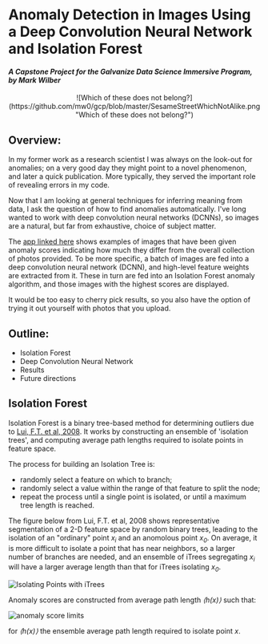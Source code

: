 # Anomaly Detection in Images Using a Deep Convolution Neural Network and Isolation Forest

#### *A Capstone Project for the Galvanize Data Science Immersive Program, by Mark Wilber*

<center>
![Which of these does not belong?](https://github.com/mw0/gcp/blob/master/SesameStreetWhichNotAlike.png "Which of these does not belong?")
</center>

## Overview:

In my former work as a research scientist I was always on the look-out for anomalies; on a very good day they might point to a novel phenomenon, and later a quick publication. More typically, they served the important role of revealing errors in my code.  
  
Now that I am looking at general techniques for inferring meaning from data, I ask the question of how to find anomalies automatically. I've long wanted to work with deep convolution neural networks (DCNNs), so images are a natural, but far from exhaustive, choice of subject matter. 

The [app linked here](http://www.rustytrephine.info "Try this App! ") shows examples of images that have been given anomaly scores indicating how much they differ from the overall collection of photos provided.
To be more specific, a batch of images are fed into a deep convolution neural network (DCNN), and high-level feature weights are extracted from it. These in turn are fed into an Isolation Forest anomaly algorithm, and those images with the highest scores are displayed.

It would be too easy to cherry pick results, so you also have the option of trying it out yourself with photos that you upload.

## Outline:
* Isolation Forest
* Deep Convolution Neural Network
* Results
* Future directions

## Isolation Forest

Isolation Forest is a binary tree-based method for determining outliers due to [Lui, F.T. et al, 2008](http://cs.nju.edu.cn/zhouzh/zhouzh.files/publication/icdm08b.pdf?q=isolation).
It works by constructing an ensemble of 'isolation trees', and computing average path lengths required to isolate points in feature space.

The process for building an Isolation Tree is:
* randomly select a feature on which to branch;
* randomly select a value within the range of that feature to split the node;
* repeat the process until a single point is isolated, or until a maximum tree length is reached.

The figure below from Lui, F.T. et al, 2008 shows representative segmentation of a 2-D feature space by random binary trees, leading to the isolation of an "ordinary" point <em>x<sub>i</sub></em> and an anomolous point <em>x<sub>0</sub></em>.
On average, it is more difficult to isolate a point that has near neighbors, so a larger number of branches are needed, and an ensemble of iTrees segregating <em>x<sub>i</sub></em> will have a larger average length than that for iTrees isolating <em>x<sub>0</sub></em>.

![Isolating Points with iTrees](https://github.com/mw0/gcp/blob/master/presentation/ITreeIsolatingPoints.png)

Anomaly scores are constructed from average path length <em>&lang;h(x)&rang;</em> such that:

![anomaly score limits](https://github.com/mw0/gcp/blob/master/sx.png)

for <em>&lang;h(x)&rang;</em> the ensemble average path length required to isolate point <em>x</em>.

